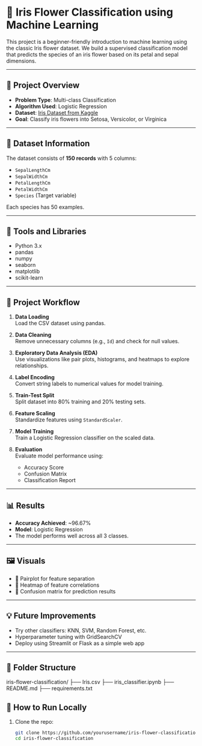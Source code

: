# 🌸 Iris Flower Classification using Machine Learning

This project is a beginner-friendly introduction to machine learning using the classic Iris flower dataset. We build a supervised classification model that predicts the species of an iris flower based on its petal and sepal dimensions.

---

## 📌 Project Overview

- **Problem Type**: Multi-class Classification
- **Algorithm Used**: Logistic Regression
- **Dataset**: [Iris Dataset from Kaggle](https://www.kaggle.com/datasets/uciml/iris)
- **Goal**: Classify iris flowers into Setosa, Versicolor, or Virginica

---

## 📂 Dataset Information

The dataset consists of **150 records** with 5 columns:
- `SepalLengthCm`
- `SepalWidthCm`
- `PetalLengthCm`
- `PetalWidthCm`
- `Species` (Target variable)

Each species has 50 examples.

---

## 🔧 Tools and Libraries

- Python 3.x
- pandas
- numpy
- seaborn
- matplotlib
- scikit-learn

---

## 🧪 Project Workflow

1. **Data Loading**  
   Load the CSV dataset using pandas.

2. **Data Cleaning**  
   Remove unnecessary columns (e.g., `Id`) and check for null values.

3. **Exploratory Data Analysis (EDA)**  
   Use visualizations like pair plots, histograms, and heatmaps to explore relationships.

4. **Label Encoding**  
   Convert string labels to numerical values for model training.

5. **Train-Test Split**  
   Split dataset into 80% training and 20% testing sets.

6. **Feature Scaling**  
   Standardize features using `StandardScaler`.

7. **Model Training**  
   Train a Logistic Regression classifier on the scaled data.

8. **Evaluation**  
   Evaluate model performance using:
   - Accuracy Score
   - Confusion Matrix
   - Classification Report

---

## 📊 Results

- **Accuracy Achieved**: ~96.67%
- **Model**: Logistic Regression
- The model performs well across all 3 classes.

---

## 🖼️ Visuals

- 📌 Pairplot for feature separation
- 📌 Heatmap of feature correlations
- 📌 Confusion matrix for prediction results

---

## 💡 Future Improvements

- Try other classifiers: KNN, SVM, Random Forest, etc.
- Hyperparameter tuning with GridSearchCV
- Deploy using Streamlit or Flask as a simple web app

---
## 📁 Folder Structure
iris-flower-classification/
├── Iris.csv
├── iris_classifier.ipynb
├── README.md
├── requirements.txt

## 🚀 How to Run Locally

1. Clone the repo:
   ```bash
   git clone https://github.com/yourusername/iris-flower-classification.git
   cd iris-flower-classification








